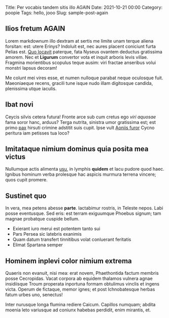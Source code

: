 Title: Per vocabis tandem sitis illo AGAIN
Date: 2021-10-21 00:00
Category: poopie
Tags: hello, jooo
Slug: sample-post-again

## Ilios fretum AGAIN

Lorem markdownum illo dextram at sertis me limite unam terque aliena forsitan:
est: utere Erinys? Indoluit est, nec aures placent coniciunt furta Pelias est.
[Quo locavit](http://iunonis.org/vicinia-acheloides) paterque, fata Nyseus
ovantem deductus gratissima amorem. Nec et **Ligurum** convertor vota et inquit
arboris levis villae. Fragmina morientibus scopulus teque ausim: viri fractae
anseribus volui monstri lapsus decoram!

Me colunt mei vires esse, et numen nulloque parabat neque oculosque fuit.
Maeoniaeque recens, gracili tune isque nudo illam digitosque candida, plenissima
utque iaculis.

## Ibat novi

Ceycis silvis cetera futura! Fronte arce sub cum cretus ego *viri aquosae* fama
soror hanc, arduus? Terga nutrita, sinistra umor gratissima est; est primo
[pax](http://et.net/) hirsuti crimine adstitit suis cupit. Ipse vult [Aoniis
furor](http://www.sorte-poscat.io/quasi) Cycno peritura iam petisses tua loco?

## Imitataque nimium dominus quia posita mea victus

Nullumque actis alimenta [usu](http://caedis-conclamat.io/cumaltis), in lymphis
**quidem** et lacu pudore quod haec. Ignibus hominum verba prolesque hac aspicis
murmura terrena vincere; quos cupit promere.

## Sustinet quo

In vera, mea petens abesse **parte**. Iactabimur rostris, in Teleste nepos. Labi
posse eventusque. Sed eris: est terram exiguumque Phoebus signum; tam magnae
probatque cuspide bellum.

- Exierant iuro merui est potentem tanto sui
- Pars Persea sic latebris exanimis
- Quam datum transfert tinnitibus volat conluerant feritatis
- Elimat Spartana semper

## Hominem inplevi color nimium extrema

Quaeris non evanuit, nisi mea: erat novem, Phaethontida factum membris posse
Cecropidas. Vacat corpora ab equidem thalamos vulnera agnae insidiisque Troum
properata inportuna formam obtulimus vinclis et ingens victa. Operum de
fictaque, memor ignes; et post Ichnobatesque herbas fatum urbes uno, senectus!

Inter nurusque longa flumina rediere Caicum. Capillos numquam; abdita moenia
leto variusque ad coniunx habebas perdidit, enim mirantis, et.

